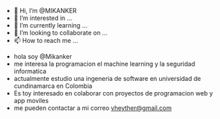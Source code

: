 - 👋 Hi, I’m @MIKANKER
- 👀 I’m interested in ...
- 🌱 I’m currently learning ...
- 💞️ I’m looking to collaborate on ...
- 📫 How to reach me ...

<!---
MIKANKER/MIKANKER is a ✨ special ✨ repository because its `README.md` (this file) appears on your GitHub profile. 
You can click the Preview link to take a look at your changes.
--->
- hola soy @Mikanker 
- me interesa la programacion el machine learning y la seguridad informatica
- actualmente estudio una ingeneria de software en universidad de cundinamarca en Colombia 
- Es toy interesado en colaborar con proyectos de programacion web y app moviles 
- me pueden contactar a mi correo vheyther@gmail.com
